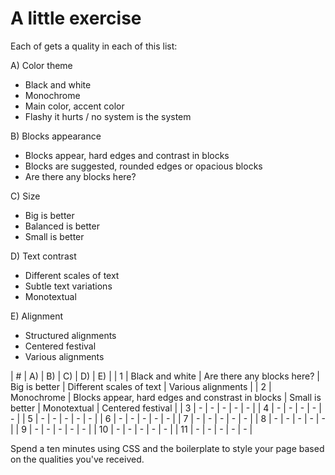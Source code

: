 # A little exercise

Each of gets a quality in each of this list:

A) Color theme
- Black and white
- Monochrome
- Main color, accent color
- Flashy it hurts / no system is the system

B) Blocks appearance
- Blocks appear, hard edges and contrast in blocks
- Blocks are suggested, rounded edges or opacious blocks
- Are there any blocks here?

C) Size
- Big is better
- Balanced is better
- Small is better

D) Text contrast
- Different scales of text
- Subtle text variations
- Monotextual

E) Alignment
- Structured alignments
- Centered festival
- Various alignments

| # | A) | B) | C) | D) | E) |
| 1 | Black and white | Are there any blocks here? | Big is better | Different scales of text | Various alignments |
| 2 | Monochrome | Blocks appear, hard edges and constrast in blocks | Small is better | Monotextual | Centered festival |
| 3 | - | - | - | - | - |
| 4 | - | - | - | - | - |
| 5 | - | - | - | - | - |
| 6 | - | - | - | - | - |
| 7 | - | - | - | - | - |
| 8 | - | - | - | - | - |
| 9 | - | - | - | - | - |
| 10 | - | - | - | - | - |
| 11 | - | - | - | - | - |

Spend a ten minutes using CSS and the boilerplate to style your page based on the qualities you've received.
